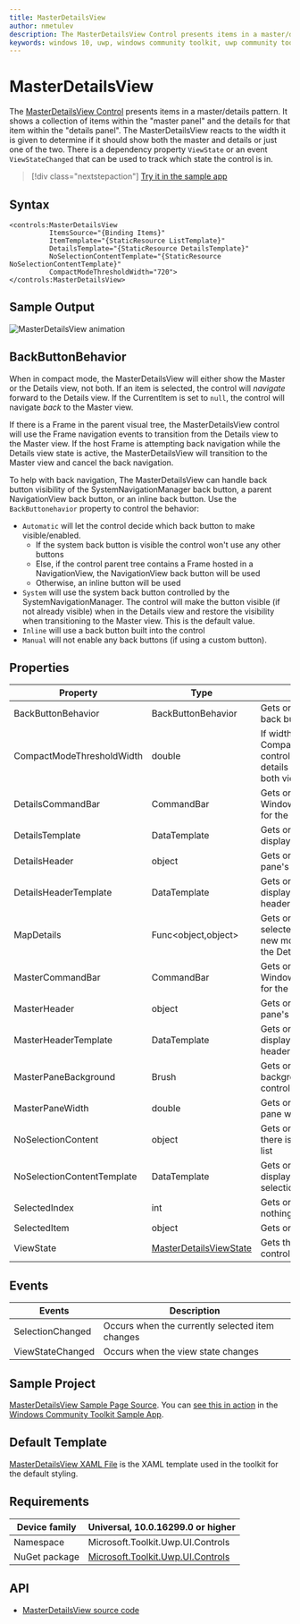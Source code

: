 ```yaml
---
title: MasterDetailsView
author: nmetulev
description: The MasterDetailsView Control presents items in a master/details pattern.
keywords: windows 10, uwp, windows community toolkit, uwp community toolkit, uwp toolkit, MasterDetailsView, XAML Control, xaml
---
```


# MasterDetailsView

The [MasterDetailsView Control](/dotnet/api/microsoft.toolkit.uwp.ui.controls.masterdetailsview) presents items in a master/details pattern. It shows a collection of items within the "master panel" and the details for that item within the "details panel". The MasterDetailsView reacts to the width it is given to determine if it should show both the master and details or just one of the two. There is a dependency property `ViewState` or an event `ViewStateChanged` that can be used to track which state the control is in.

> [!div class="nextstepaction"]
> [Try it in the sample app](uwpct://Controls?sample=MasterDetailsView)

## Syntax

```xaml
<controls:MasterDetailsView
          ItemsSource="{Binding Items}"
          ItemTemplate="{StaticResource ListTemplate}"
          DetailsTemplate="{StaticResource DetailsTemplate}"
          NoSelectionContentTemplate="{StaticResource NoSelectionContentTemplate}"
          CompactModeThresholdWidth="720">
</controls:MasterDetailsView>
```

## Sample Output

![MasterDetailsView animation](../resources/images/Controls/MasterDetailsView.gif)

## BackButtonBehavior
When in compact mode, the MasterDetailsView will either show the Master or the Details view, not both. If an item is selected, the control will *navigate* forward to the Details view. If the CurrentItem is set to `null`, the control will navigate *back* to the Master view. 

If there is a Frame in the parent visual tree, the MasterDetailsView control will use the Frame navigation events to transition from the Details view to the Master view. If the host Frame is attempting back navigation while the Details view state is active, the MasterDetailsView will transition to the Master view and cancel the back navigation.


To help with back navigation, The MasterDetailsView can handle back button visibility of the SystemNavigationManager back button, a parent NavigationView back button, or an inline back button. Use the `BackButtonehavior` property to control the behavior:
- `Automatic` will let the control decide which back button to make visible/enabled.
    - If the system back button is visible the control won't use any other buttons
    - Else, if the control parent tree contains a Frame hosted in a NavigationView, the NavigationView back button will be used
    - Otherwise, an inline button will be used 
- `System` will use the system back button controlled by the SystemNavigationManager. The control will make the button visible (if not already visible) when in the Details view and restore the visibility when transitioning to the Master view. This is the default value.
- `Inline` will use a back button built into the control
- `Manual` will not enable any back buttons (if using a custom button).

## Properties

| Property | Type | Description |
| -- | -- | -- |
| BackButtonBehavior | BackButtonBehavior | Gets or sets the behavior to use for the back button. |
| CompactModeThresholdWidth | double | If width of control is less than CompactModeThresholdWidth, the control will only display the master or details view - otherwise it will show both views. |
| DetailsCommandBar | CommandBar | Gets or sets the Windows.UI.Xaml.Controls.CommandBar for the details section |
| DetailsTemplate | DataTemplate | Gets or sets the DataTemplate used to display the details |
| DetailsHeader | object | Gets or sets the content for the details pane's header | 
| DetailsHeaderTemplate | DataTemplate | Gets or sets the DataTemplate used to display the content of the details pane's header |
| MapDetails | Func<object,object> | Gets or sets a function for mapping the selected item to a different model. This new model will be the DataContext of the Details area |
| MasterCommandBar | CommandBar | Gets or sets the Windows.UI.Xaml.Controls.CommandBar for the master section |
| MasterHeader | object | Gets or sets the content for the master pane's header |
| MasterHeaderTemplate | DataTemplate | Gets or sets the DataTemplate used to display the content of the master pane's header |
| MasterPaneBackground | Brush | Gets or sets the Brush to apply to the background of the list area of the control |
| MasterPaneWidth | double | Gets or sets the width of the master pane when the view is expanded |
| NoSelectionContent | object | Gets or sets the content to display when there is no item selected in the master list |
| NoSelectionContentTemplate | DataTemplate | Gets or sets the DataTemplate used to display the content when there is no selection |
| SelectedIndex | int | Gets or sets the selected index (-1 if nothing is selected) |
| SelectedItem | object | Gets or sets the selected item |
| ViewState | [MasterDetailsViewState](/dotnet/api/microsoft.toolkit.uwp.ui.controls.masterdetailsviewstate) | Gets the current visual state of the control |

## Events

| Events | Description |
| -- | -- |
| SelectionChanged | Occurs when the currently selected item changes |
| ViewStateChanged | Occurs when the view state changes |

## Sample Project

[MasterDetailsView Sample Page Source](https://github.com/Microsoft/WindowsCommunityToolkit//tree/master/Microsoft.Toolkit.Uwp.SampleApp/SamplePages/MasterDetailsView). You can [see this in action](uwpct://Controls?sample=MasterDetailsView) in the [Windows Community Toolkit Sample App](https://aka.ms/uwptoolkitapp).

## Default Template 

[MasterDetailsView XAML File](https://github.com/Microsoft/WindowsCommunityToolkit//blob/master/Microsoft.Toolkit.Uwp.UI.Controls/MasterDetailsView/MasterDetailsView.xaml) is the XAML template used in the toolkit for the default styling.

## Requirements

| Device family | Universal, 10.0.16299.0 or higher |
| -- | -- |
| Namespace | Microsoft.Toolkit.Uwp.UI.Controls |
| NuGet package | [Microsoft.Toolkit.Uwp.UI.Controls](https://www.nuget.org/packages/Microsoft.Toolkit.Uwp.UI.Controls/) |

## API

* [MasterDetailsView source code](https://github.com/Microsoft/WindowsCommunityToolkit//tree/master/Microsoft.Toolkit.Uwp.UI.Controls/MasterDetailsView)